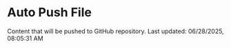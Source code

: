 # Auto Push File

Content that will be pushed to GitHub repository.
Last updated: 06/28/2025, 08:05:31 AM